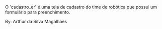 O 'cadastro_er' é uma tela de cadastro do time de robótica que possui um formulário para preenchimento.

By: Arthur da Silva Magalhães
